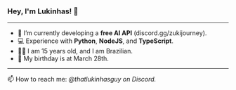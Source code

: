 ### Hey, I'm Lukinhas! 👋

***

- 🔭 I’m currently developing a **free AI API** (discord.gg/zukijourney).
- 💻 Experience with **Python**, **NodeJS**, and **TypeScript**.
- 🙍‍♂️ I am 15 years old, and I am Brazilian.
- 🎂 My birthday is at March 28th.

***

📫 How to reach me: *@thatlukinhasguy on Discord.*

